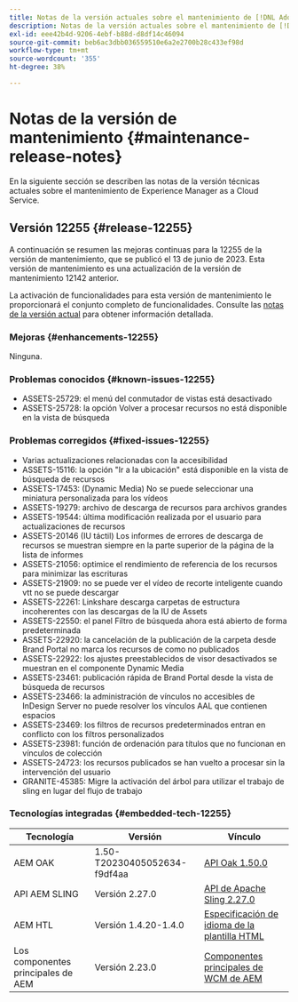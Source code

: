 ```yaml
---
title: Notas de la versión actuales sobre el mantenimiento de [!DNL Adobe Experience Manager] as a Cloud Service.
description: Notas de la versión actuales sobre el mantenimiento de [!DNL Adobe Experience Manager] as a Cloud Service.
exl-id: eee42b4d-9206-4ebf-b88d-d8df14c46094
source-git-commit: beb6ac3dbb036559510e6a2e2700b28c433ef98d
workflow-type: tm+mt
source-wordcount: '355'
ht-degree: 38%

---
```


# Notas de la versión de mantenimiento {#maintenance-release-notes}

En la siguiente sección se describen las notas de la versión técnicas actuales sobre el mantenimiento de Experience Manager as a Cloud Service.

## Versión 12255 {#release-12255}

A continuación se resumen las mejoras continuas para la 12255 de la versión de mantenimiento, que se publicó el 13 de junio de 2023. Esta versión de mantenimiento es una actualización de la versión de mantenimiento 12142 anterior.

La activación de funcionalidades para esta versión de mantenimiento le proporcionará el conjunto completo de funcionalidades. Consulte las [notas de la versión actual](/help/release-notes/release-notes-cloud/release-notes-current.md) para obtener información detallada.

### Mejoras {#enhancements-12255}

Ninguna.

### Problemas conocidos {#known-issues-12255}

- ASSETS-25729: el menú del conmutador de vistas está desactivado
- ASSETS-25728: la opción Volver a procesar recursos no está disponible en la vista de búsqueda

### Problemas corregidos {#fixed-issues-12255}

- Varias actualizaciones relacionadas con la accesibilidad
- ASSETS-15116: la opción &quot;Ir a la ubicación&quot; está disponible en la vista de búsqueda de recursos
- ASSETS-17453: (Dynamic Media) No se puede seleccionar una miniatura personalizada para los vídeos
- ASSETS-19279: archivo de descarga de recursos para archivos grandes
- ASSETS-19544: última modificación realizada por el usuario para actualizaciones de recursos
- ASSETS-20146 (IU táctil) Los informes de errores de descarga de recursos se muestran siempre en la parte superior de la página de la lista de informes
- ASSETS-21056: optimice el rendimiento de referencia de los recursos para minimizar las escrituras
- ASSETS-21909: no se puede ver el vídeo de recorte inteligente cuando vtt no se puede descargar
- ASSETS-22261: Linkshare descarga carpetas de estructura incoherentes con las descargas de la IU de Assets
- ASSETS-22550: el panel Filtro de búsqueda ahora está abierto de forma predeterminada
- ASSETS-22920: la cancelación de la publicación de la carpeta desde Brand Portal no marca los recursos de como no publicados
- ASSETS-22922: los ajustes preestablecidos de visor desactivados se muestran en el componente Dynamic Media
- ASSETS-23461: publicación rápida de Brand Portal desde la vista de búsqueda de recursos
- ASSETS-23466: la administración de vínculos no accesibles de InDesign Server no puede resolver los vínculos AAL que contienen espacios
- ASSETS-23469: los filtros de recursos predeterminados entran en conflicto con los filtros personalizados
- ASSETS-23981: función de ordenación para títulos que no funcionan en vínculos de colección
- ASSETS-24723: los recursos publicados se han vuelto a procesar sin la intervención del usuario
- GRANITE-45385: Migre la activación del árbol para utilizar el trabajo de sling en lugar del flujo de trabajo

### Tecnologías integradas {#embedded-tech-12255}

| Tecnología | Versión | Vínculo |
|---|---|---|
| AEM OAK | 1.50-T20230405052634-f9df4aa | [API Oak 1.50.0](https://www.javadoc.io/doc/org.apache.jackrabbit/oak-api/1.50.0/index.html) |
| API AEM SLING | Versión 2.27.0 | [API de Apache Sling 2.27.0](https://www.javadoc.io/doc/org.apache.sling/org.apache.sling.api/latest/index.html) |
| AEM HTL | Versión 1.4.20-1.4.0 | [Especificación de idioma de la plantilla HTML](https://github.com/adobe/htl-spec) |
| Los componentes principales de AEM | Versión 2.23.0 | [Componentes principales de WCM de AEM](https://github.com/adobe/aem-core-wcm-components) |
